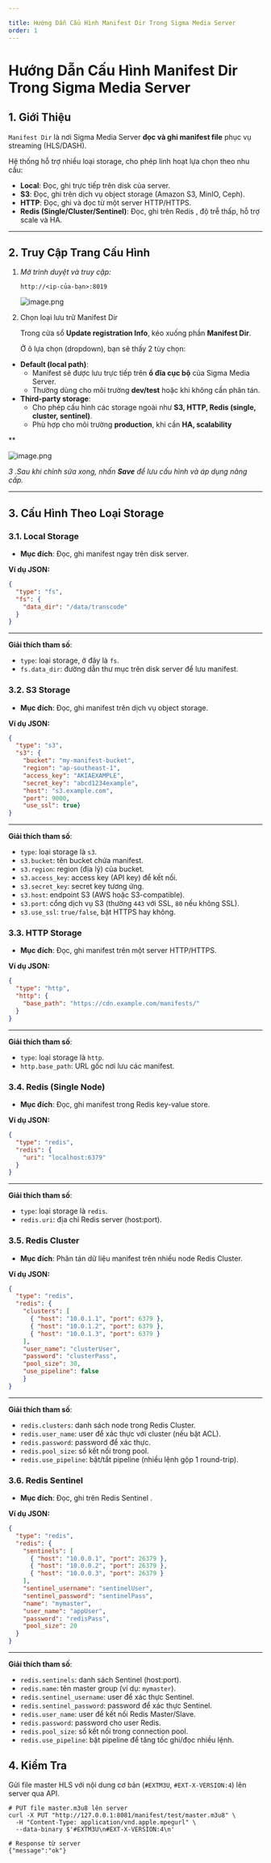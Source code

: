 ```yaml
---

title: Hướng Dẫn Cấu Hình Manifest Dir Trong Sigma Media Server
order: 1
---
```

# Hướng Dẫn Cấu Hình Manifest Dir Trong Sigma Media Server

## 1. Giới Thiệu

`Manifest Dir` là nơi Sigma Media Server **đọc và ghi manifest file** phục vụ streaming (HLS/DASH).

Hệ thống hỗ trợ nhiều loại storage, cho phép linh hoạt lựa chọn theo nhu cầu:

- **Local**: Đọc, ghi trực tiếp trên disk của server.
- **S3**:  Đọc, ghi trên dịch vụ object storage (Amazon S3, MinIO, Ceph).
- **HTTP**:  Đọc, ghi và đọc từ một server HTTP/HTTPS.
- **Redis (Single/Cluster/Sentinel)**:  Đọc, ghi trên Redis , độ trễ thấp, hỗ trợ scale và HA.

---

## 2. Truy Cập Trang Cấu Hình

1. *Mở trình duyệt và truy cập:*
    
    `http://<ip-của-bạn>:8019`
    
    ![image.png](../image/09-guid-config-manifest-dir/dashbroad.png)
    

 2. Chọn loại lưu trữ Manifest Dir

     Trong cửa sổ **Update registration Info**, kéo xuống phần **Manifest Dir**.

     Ở ô lựa chọn (dropdown), bạn sẽ thấy 2 tùy chọn:

- **Default (local path)**:
    - Manifest sẽ được lưu trực tiếp trên **ổ đĩa cục bộ** của Sigma Media Server.
    - Thường dùng cho môi trường **dev/test** hoặc khi không cần phân tán.
- **Third-party storage**:
    - Cho phép cấu hình các storage ngoài như **S3, HTTP, Redis (single, cluster, sentinel)**.
    - Phù hợp cho môi trường **production**, khi cần **HA, scalability**

 **

  ![image.png](../image/09-guid-config-manifest-dir/update-register.png)

*3 .Sau khi chỉnh sửa xong, nhấn **Save** để lưu cấu hình và áp dụng nâng cấp.*

---

## 3. Cấu Hình Theo Loại Storage

### 3.1. Local Storage

- **Mục đích**:  Đọc, ghi manifest ngay trên disk server.

**Ví dụ JSON:**

```json
{
  "type": "fs",
  "fs": {
    "data_dir": "/data/transcode"
  }
}

```

---

**Giải thích tham số**:

- `type`: loại storage, ở đây là `fs`.
- `fs.data_dir`: đường dẫn thư mục trên disk server để lưu manifest.

### 3.2. S3 Storage

- **Mục đích**:  Đọc, ghi manifest trên dịch vụ object storage.

**Ví dụ JSON:**

```json
{
  "type": "s3",
  "s3": {
    "bucket": "my-manifest-bucket",
    "region": "ap-southeast-1",
    "access_key": "AKIAEXAMPLE",
    "secret_key": "abcd1234example",
    "host": "s3.example.com",
    "port": 9000,
    "use_ssl": true}
}

```

---

**Giải thích tham số**:

- `type`: loại storage là `s3`.
- `s3.bucket`: tên bucket chứa manifest.
- `s3.region`: region (địa lý) của bucket.
- `s3.access_key`: access key (API key) để kết nối.
- `s3.secret_key`: secret key tương ứng.
- `s3.host`: endpoint S3 (AWS hoặc S3-compatible).
- `s3.port`: cổng dịch vụ S3 (thường `443` với SSL, `80` nếu không SSL).
- `s3.use_ssl`: `true/false`, bật HTTPS hay không.

### 3.3. HTTP Storage

- **Mục đích**:  Đọc, ghi manifest trên một server HTTP/HTTPS.

**Ví dụ JSON:**

```json
{
  "type": "http",
  "http": {
    "base_path": "https://cdn.example.com/manifests/"
  }
}

```

---

**Giải thích tham số**:

- `type`: loại storage là `http`.
- `http.base_path`: URL gốc nơi lưu các manifest.

### 3.4. Redis (Single Node)

- **Mục đích**:  Đọc, ghi manifest trong Redis key-value store.

**Ví dụ JSON:**

```json
{
  "type": "redis",
  "redis": {
    "uri": "localhost:6379"
  }
}

```

---

**Giải thích tham số**:

- `type`: loại storage là `redis`.
- `redis.uri`: địa chỉ Redis server (host:port).

### 3.5. Redis Cluster

- **Mục đích**: Phân tán dữ liệu manifest trên nhiều node Redis Cluster.

**Ví dụ JSON:**

```json
{
  "type": "redis",
  "redis": {
    "clusters": [
      { "host": "10.0.1.1", "port": 6379 },
      { "host": "10.0.1.2", "port": 6379 },
      { "host": "10.0.1.3", "port": 6379 }
    ],
    "user_name": "clusterUser",
    "password": "clusterPass",
    "pool_size": 30,
    "use_pipeline": false
    }
}

```

---

**Giải thích tham số**:

- `redis.clusters`: danh sách node trong Redis Cluster.
- `redis.user_name`: user để xác thực với cluster (nếu bật ACL).
- `redis.password`: password để xác thực.
- `redis.pool_size`: số kết nối trong pool.
- `redis.use_pipeline`: bật/tắt pipeline (nhiều lệnh gộp 1 round-trip).

### 3.6. Redis Sentinel

- **Mục đích**: Đọc, ghi trên  Redis Sentinel .

**Ví dụ JSON:**

```json
{
  "type": "redis",
  "redis": {
    "sentinels": [
      { "host": "10.0.0.1", "port": 26379 },
      { "host": "10.0.0.2", "port": 26379 },
      { "host": "10.0.0.3", "port": 26379 }
    ],
    "sentinel_username": "sentinelUser",
    "sentinel_password": "sentinelPass",
    "name": "mymaster",
    "user_name": "appUser",
    "password": "redisPass",
    "pool_size": 20
  }
}

```

---

**Giải thích tham số**:

- `redis.sentinels`: danh sách Sentinel (host:port).
- `redis.name`: tên master group (ví dụ: `mymaster`).
- `redis.sentinel_username`: user để xác thực Sentinel.
- `redis.sentinel_password`: password để xác thực Sentinel.
- `redis.user_name`: user để kết nối Redis Master/Slave.
- `redis.password`: password cho user Redis.
- `redis.pool_size`: số kết nối trong connection pool.
- `redis.use_pipeline`: bật pipeline để tăng tốc ghi/đọc nhiều lệnh.

## 4. Kiểm Tra

Gửi file master HLS với nội dung cơ bản (`#EXTM3U`, `#EXT-X-VERSION:4`) lên server qua API.

```
# PUT file master.m3u8 lên server
curl -X PUT "http://127.0.0.1:8081/manifest/test/master.m3u8" \
  -H "Content-Type: application/vnd.apple.mpegurl" \
  --data-binary $'#EXTM3U\n#EXT-X-VERSION:4\n'

# Response từ server
{"message":"ok"}
```
